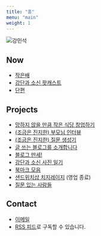 ```yaml
---
title: "홈"
menu: "main"
weight: 1
---
```


![강민석](https://mataroa.blog/images/3d2e27a1.jpeg "강민석")

## Now
- [작은배](https://jagunbae.com/)
- [강단과 소신 팟캐스트](https://podcast.jagunbae.com)
- [단편](https://weekly.bearblog.dev)

## Projects
- [망하지 않을 만큼 작은 식당 창업하기](https://jagunbae.com/too-small-to-fail/)
- [(조금은 진지한) 부모님 인터뷰](https://kangminsuk.com/ko/interview/)
- [(조금은 진지한) 질문 생성기](https://kangminsuk.com/ko/conversation/)
- [글 쓰는 블로그를 소개합니다](https://blogs.jagunbae.com)
- [블로그 만세!](https://blogmansae.com)
- [강단과 소신 사진 일기](https://us.jagunbae.com)
- [북마크 모음](https://links.kangminsuk.com/bookmarks/shared)
- [샌드위치샵 치지레이지](https://reviews.cheesylazy.com/) (영업 종료)
- [질문 있는 사람들](https://questions.jagunbae.com)

## Contact
- [이메일](https://letterbird.co/kang)
- [RSS 피드](https://kangminsuk.com/ko/blog/index.xml)로 구독할 수 있습니다.